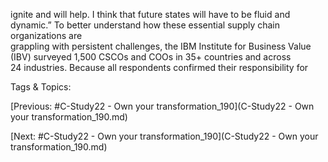 ignite and will help. I think that future states will have to be fluid and dynamic.”
To better understand how these essential supply chain organizations are  
grappling with persistent challenges, the IBM Institute for Business Value  
(IBV) surveyed 1,500 CSCOs and COOs in 35+ countries and across  
24 industries. Because all respondents confirmed their responsibility for 

   Tags & Topics:
   

[Previous: #C-Study22 - Own your transformation_190](C-Study22 - Own your transformation_190.md)

[Next: #C-Study22 - Own your transformation_190](C-Study22 - Own your transformation_190.md)